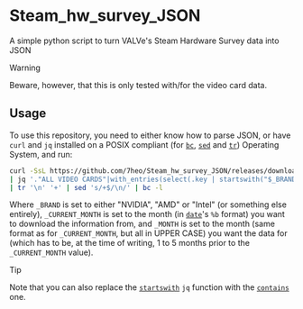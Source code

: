 Steam_hw_survey_JSON
====================

A simple python script to turn VALVe's Steam Hardware Survey data into JSON

> [!WARNING]
> Beware, however, that this is only tested with/for the video card data.

Usage
-----

To use this repository, you need to either know how to parse JSON, or have `curl` and `jq` installed on a POSIX compliant (for [`bc`](https://pubs.opengroup.org/onlinepubs/9699919799/utilities/bc.html), [`sed`](https://pubs.opengroup.org/onlinepubs/9699919799/utilities/sed.html) and [`tr`](https://pubs.opengroup.org/onlinepubs/9699919799/utilities/tr.html)) Operating System, and run:

```sh
curl -SsL https://github.com/7heo/Steam_hw_survey_JSON/releases/download/$_CURRENT_MONTH/steam_hw_survey_videocards.json \
| jq '."ALL VIDEO CARDS"|with_entries(select(.key | startswith("$_BRAND")))|.[]|.$_MONTH' \
| tr '\n' '+' | sed 's/+$/\n/' | bc -l
```

Where `_BRAND` is set to either "NVIDIA", "AMD" or "Intel" (or something else entirely), `_CURRENT_MONTH` is set to the month (in [`date`](https://pubs.opengroup.org/onlinepubs/9699919799/utilities/date.html)'s `%b` format) you want to download the information from, and `_MONTH` is set to the month (same format as for `_CURRENT_MONTH`, but all in UPPER CASE) you want the data for (which has to be, at the time of writing, 1 to 5 months prior to the `_CURRENT_MONTH` value).
> [!TIP]
> Note that you can also replace the [`startswith`](https://jqlang.github.io/jq/manual/#startswith) `jq` function with the [`contains`](https://jqlang.github.io/jq/manual/#contains) one.
